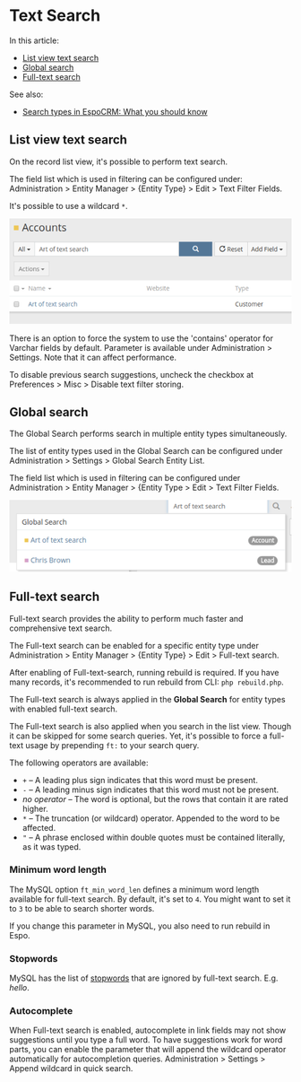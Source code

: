 # Text Search

In this article:

* [List view text search](#list-view-text-search)
* [Global search](#global-search)
* [Full-text search](#full-text-search)

See also:

* [Search types in EspoCRM: What you should know](https://www.espocrm.com/tips/search-types/)

## List view text search

On the record list view, it's possible to perform text search.

The field list which is used in filtering can be configured under: Administration > Entity Manager > {Entity Type} > Edit > Text Filter Fields.

It's possible to use a wildcard `*`.

![Text Search](https://raw.githubusercontent.com/espocrm/documentation/master/docs/_static/images/user-guide/text-search/1.png)

There is an option to force the system to use the 'contains' operator for Varchar fields by default. Parameter is available under Administration > Settings. Note that it can affect performance.

To disable previous search suggestions, uncheck the checkbox at Preferences > Misc > Disable text filter storing.

## Global search

The Global Search performs search in multiple entity types simultaneously.

The list of entity types used in the Global Search can be configured under Administration > Settings > Global Search Entity List.

The field list which is used in filtering can be configured under Administration > Entity Manager > {Entity Type > Edit > Text Filter Fields.

![Global Search](https://raw.githubusercontent.com/espocrm/documentation/master/docs/_static/images/user-guide/text-search/2.png)

## Full-text search

Full-text search provides the ability to perform much faster and comprehensive text search.

The Full-text search can be enabled for a specific entity type under Administration > Entity Manager > {Entity Type} > Edit > Full-text search.

After enabling of Full-text-search, running rebuild is required. If you have many records, it's recommended to run rebuild from CLI: `php rebuild.php`.

The Full-text search is always applied in the **Global Search** for entity types with enabled full-text search.

The Full-text search is also applied when you search in the list view. Though it can be skipped for some search queries. Yet, it's possible to force a full-text usage by prepending `ft:` to your search query.

The following operators are available:

* `+` – A leading plus sign indicates that this word must be present.
* `-` – A leading minus sign indicates that this word must not be present.
* *no operator* – The word is optional, but the rows that contain it are rated higher.
* `*` – The truncation (or wildcard) operator. Appended to the word to be affected.
* `"` – A phrase enclosed within double quotes must be contained literally, as it was typed.

### Minimum word length

The MySQL option `ft_min_word_len` defines a minimum word length available for full-text search. By default, it's set to `4`. You might want to set it to `3` to be able to search shorter words.

If you change this parameter in MySQL, you also need to run rebuild in Espo.

### Stopwords

MySQL has the list of [stopwords](https://dev.mysql.com/doc/refman/8.0/en/fulltext-stopwords.html) that are ignored by full-text search. E.g. *hello*.

### Autocomplete

When Full-text search is enabled, autocomplete in link fields may not show suggestions until you type a full word. To have suggestions work for word parts, you can enable the parameter that will append the wildcard operator automatically for autocompletion queries. Administration > Settings > Append wildcard in quick search.
